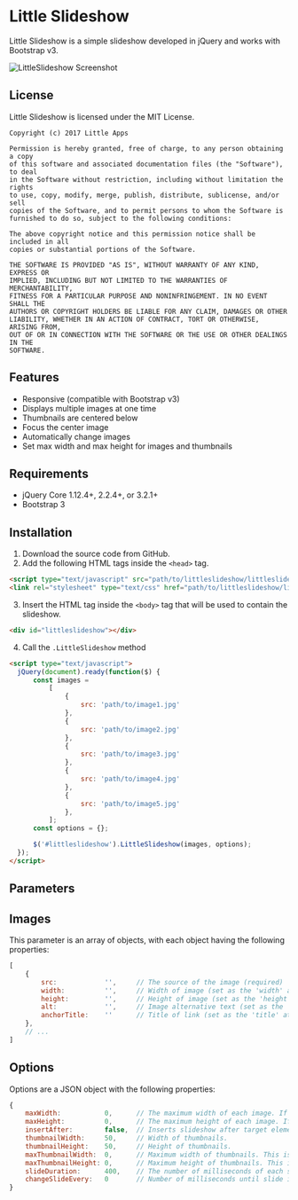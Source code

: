 # Little Slideshow
Little Slideshow is a simple slideshow developed in jQuery and works with Bootstrap v3.

![LittleSlideshow Screenshot](http://i.imgur.com/ROXq28X.png)

## License ##
Little Slideshow is licensed under the MIT License. 

    Copyright (c) 2017 Little Apps
    
    Permission is hereby granted, free of charge, to any person obtaining a copy
    of this software and associated documentation files (the "Software"), to deal
    in the Software without restriction, including without limitation the rights
    to use, copy, modify, merge, publish, distribute, sublicense, and/or sell
    copies of the Software, and to permit persons to whom the Software is
    furnished to do so, subject to the following conditions:
    
    The above copyright notice and this permission notice shall be included in all
    copies or substantial portions of the Software.
    
    THE SOFTWARE IS PROVIDED "AS IS", WITHOUT WARRANTY OF ANY KIND, EXPRESS OR
    IMPLIED, INCLUDING BUT NOT LIMITED TO THE WARRANTIES OF MERCHANTABILITY,
    FITNESS FOR A PARTICULAR PURPOSE AND NONINFRINGEMENT. IN NO EVENT SHALL THE
    AUTHORS OR COPYRIGHT HOLDERS BE LIABLE FOR ANY CLAIM, DAMAGES OR OTHER
    LIABILITY, WHETHER IN AN ACTION OF CONTRACT, TORT OR OTHERWISE, ARISING FROM,
    OUT OF OR IN CONNECTION WITH THE SOFTWARE OR THE USE OR OTHER DEALINGS IN THE
    SOFTWARE.

## Features ##
 * Responsive (compatible with Bootstrap v3)
 * Displays multiple images at one time
 * Thumbnails are centered below
 * Focus the center image
 * Automatically change images
 * Set max width and max height for images and thumbnails

## Requirements ##
 * jQuery Core 1.12.4+, 2.2.4+, or 3.2.1+
 * Bootstrap 3

## Installation ##
   1. Download the source code from GitHub.
   2. Add the following HTML tags inside the ``<head>`` tag.

```html
<script type="text/javascript" src="path/to/littleslideshow/littleslideshow.min.js"></script>
<link rel="stylesheet" type="text/css" href="path/to/littleslideshow/littleslideshow.min.css">
```
          
   3. Insert the HTML tag inside the ``<body>`` tag that will be used to contain the slideshow.

```html
<div id="littleslideshow"></div>
```
           
   4. Call the ``.LittleSlideshow`` method
    
```html
<script type="text/javascript">
  jQuery(document).ready(function($) {
      const images =
          [
              {
                  src: 'path/to/image1.jpg'
              },
              {
                  src: 'path/to/image2.jpg'
              },
              {
                  src: 'path/to/image3.jpg'
              },
              {
                  src: 'path/to/image4.jpg'
              },
              {
                  src: 'path/to/image5.jpg'
              },
          ];
      const options = {};

      $('#littleslideshow').LittleSlideshow(images, options);
  });
</script>
 ```
           
## Parameters ##
## Images ##
This parameter is an array of objects, with each object having the following properties:

```javascript
[
    {
        src:            '',     // The source of the image (required)
        width:          '',     // Width of image (set as the 'width' attribute of <img>)
        height:         '',     // Height of image (set as the 'height' attribute of <img>)
        alt:            '',     // Image alternative text (set as the 'alt' attribute of <img>)
        anchorTitle:    ''      // Title of link (set as the 'title' attribute of <a>)
    },
    // ...
]
```

## Options ##
Options are a JSON object with the following properties:

```javascript
{
    maxWidth:           0,      // The maximum width of each image. If zero, the original image widths are used.
    maxHeight:          0,      // The maximum height of each image. If zero, the original image heights are used.
    insertAfter:        false,  // Inserts slideshow after target element (rather than inside) if true.
    thumbnailWidth:     50,     // Width of thumbnails.
    thumbnailHeight:    50,     // Height of thumbnails.
    maxThumbnailWidth:  0,      // Maximum width of thumbnails. This is ignored if zero. If not zero and thumbnailWidth is larger than maxThumbnailWidth, maxThumbnailWidth supersedes the thumbnailWidth.
    maxThumbnailHeight: 0,      // Maximum height of thumbnails. This is ignored if zero. If not zero and thumbnailHeight is larger than maxThumbnailHeight, maxThumbnailHeight supersedes the thumbnailHeight.
    slideDuration:      400,    // The number of milliseconds of each slide animation. Ignored if changeSlideEvery is zero.
    changeSlideEvery:   0       // Number of milliseconds until slide is automatically changed. If zero, slides aren't changed automatically.
}
```
